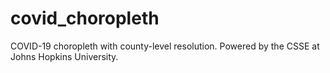 # covid_choropleth
COVID-19 choropleth with county-level resolution. Powered by the CSSE at Johns Hopkins University.
